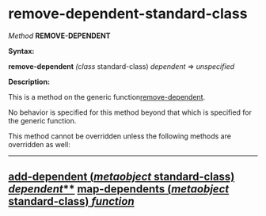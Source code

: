 remove-dependent-standard-class
===============================

*Method* **REMOVE-DEPENDENT**

**Syntax:**

**remove-dependent** *(class* standard-class) *dependent* => *unspecified*

**Description:**

This is a method on the generic function[remove-dependent](remove-dependent.md).

No behavior is specified for this method beyond that which is specified for the generic function.

This method cannot be overridden unless the following methods are overridden as well:

  --------------------------------------------------------------------------------------------------
  [**add-dependent** (*metaobject* standard-class) *dependent***](add-dependent-standard-class.md)
  [**map-dependents** (*metaobject* standard-class) *function*](map-dependents-standard-class.md)
  --------------------------------------------------------------------------------------------------


